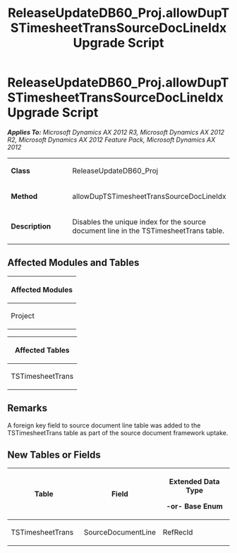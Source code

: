 ﻿---
title: ReleaseUpdateDB60_Proj.allowDupTSTimesheetTransSourceDocLineIdx Upgrade Script
TOCTitle: ReleaseUpdateDB60_Proj.allowDupTSTimesheetTransSourceDocLineIdx Upgrade Script
ms:assetid: fbc2d45a-50df-fa60-125c-ccc1e778ec30
ms:mtpsurl: https://msdn.microsoft.com/en-us/library/JJ720093(v=AX.60)
ms:contentKeyID: 49712399
ms.date: 05/18/2015
mtps_version: v=AX.60
---

# ReleaseUpdateDB60\_Proj.allowDupTSTimesheetTransSourceDocLineIdx Upgrade Script 


_**Applies To:** Microsoft Dynamics AX 2012 R3, Microsoft Dynamics AX 2012 R2, Microsoft Dynamics AX 2012 Feature Pack, Microsoft Dynamics AX 2012_

<table>
<colgroup>
<col style="width: 50%" />
<col style="width: 50%" />
</colgroup>
<tbody>
<tr class="odd">
<td><p><strong>Class</strong></p></td>
<td><p>ReleaseUpdateDB60_Proj</p></td>
</tr>
<tr class="even">
<td><p><strong>Method</strong></p></td>
<td><p>allowDupTSTimesheetTransSourceDocLineIdx</p></td>
</tr>
<tr class="odd">
<td><p><strong>Description</strong></p></td>
<td><p>Disables the unique index for the source document line in the TSTimesheetTrans table.</p></td>
</tr>
</tbody>
</table>


## Affected Modules and Tables

<table>
<colgroup>
<col style="width: 100%" />
</colgroup>
<thead>
<tr class="header">
<th><p>Affected Modules</p></th>
</tr>
</thead>
<tbody>
<tr class="odd">
<td><p>Project</p></td>
</tr>
</tbody>
</table>


<table>
<colgroup>
<col style="width: 100%" />
</colgroup>
<thead>
<tr class="header">
<th><p>Affected Tables</p></th>
</tr>
</thead>
<tbody>
<tr class="odd">
<td><p>TSTimesheetTrans</p></td>
</tr>
</tbody>
</table>


## Remarks

A foreign key field to source document line table was added to the TSTimesheetTrans table as part of the source document framework uptake.

## New Tables or Fields

<table>
<colgroup>
<col style="width: 33%" />
<col style="width: 33%" />
<col style="width: 33%" />
</colgroup>
<thead>
<tr class="header">
<th><p>Table</p></th>
<th><p>Field</p></th>
<th><p>Extended Data Type</p>
<p>-or- Base Enum</p></th>
</tr>
</thead>
<tbody>
<tr class="odd">
<td><p>TSTimesheetTrans</p></td>
<td><p>SourceDocumentLine</p></td>
<td><p>RefRecId</p></td>
</tr>
</tbody>
</table>

  


